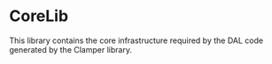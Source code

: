 # CoreLib

This library contains the core infrastructure required by the DAL code generated by the Clamper library.